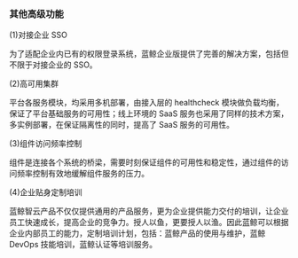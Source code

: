 ### 其他高级功能 

(1)对接企业 SSO

为了适配企业内已有的权限登录系统，蓝鲸企业版提供了完善的解决方案，包括但不限于对接企业的 SSO。

(2)高可用集群

平台各服务模块，均采用多机部署，由接入层的 healthcheck 模块做负载均衡，保证了平台基础服务的可用性；线上环境的 SaaS 服务也采用了同样的技术方案，多实例部署，在保证隔离性的同时，提高了 SaaS 服务的可用性。

(3)组件访问频率控制

组件是连接各个系统的桥梁，需要时刻保证组件的可用性和稳定性，通过组件的访问频率控制有效地缓解组件服务的压力。

(4)企业贴身定制培训

蓝鲸智云产品不仅仅提供通用的产品服务，更为企业提供能力交付的培训，让企业员工快速成长，提高企业的竞争力。授人以鱼，更要授人以渔。因此蓝鲸可以根据企业内部员工的能力，定制培训计划，包括：蓝鲸产品的使用与维护，蓝鲸 DevOps 技能培训，蓝鲸认证等培训服务。
